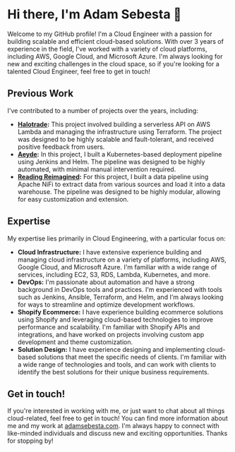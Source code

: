 # Hi there, I'm Adam Sebesta 👋

Welcome to my GitHub profile! I'm a Cloud Engineer with a passion for building scalable and efficient cloud-based solutions. With over 3 years of experience in the field, I've worked with a variety of cloud platforms, including AWS, Google Cloud, and Microsoft Azure. I'm always looking for new and exciting challenges in the cloud space, so if you're looking for a talented Cloud Engineer, feel free to get in touch!

## Previous Work

I've contributed to a number of projects over the years, including:

- **[Halotrade](https://adamsebesta.com/project-a/):** This project involved building a serverless API on AWS Lambda and managing the infrastructure using Terraform. The project was designed to be highly scalable and fault-tolerant, and received positive feedback from users.
- **[Aeyde](https://adamsebesta.com/project-b/):** In this project, I built a Kubernetes-based deployment pipeline using Jenkins and Helm. The pipeline was designed to be highly automated, with minimal manual intervention required.
- **[Reading Reimagined](https://adamsebesta.com/project-c/):** For this project, I built a data pipeline using Apache NiFi to extract data from various sources and load it into a data warehouse. The pipeline was designed to be highly modular, allowing for easy customization and extension.

## Expertise

My expertise lies primarily in Cloud Engineering, with a particular focus on:

- **Cloud Infrastructure:** I have extensive experience building and managing cloud infrastructure on a variety of platforms, including AWS, Google Cloud, and Microsoft Azure. I'm familiar with a wide range of services, including EC2, S3, RDS, Lambda, Kubernetes, and more.
- **DevOps:** I'm passionate about automation and have a strong background in DevOps tools and practices. I'm experienced with tools such as Jenkins, Ansible, Terraform, and Helm, and I'm always looking for ways to streamline and optimize development workflows.
- **Shopify Ecommerce:** I have experience building ecommerce solutions using Shopify and leveraging cloud-based technologies to improve performance and scalability. I'm familiar with Shopify APIs and integrations, and have worked on projects involving custom app development and theme customization.
- **Solution Design:** I have experience designing and implementing cloud-based solutions that meet the specific needs of clients. I'm familiar with a wide range of technologies and tools, and can work with clients to identify the best solutions for their unique business requirements.

## Get in touch!

If you're interested in working with me, or just want to chat about all things cloud-related, feel free to get in touch! You can find more information about me and my work at [adamsebesta.com](https://adamsebesta.com/). I'm always happy to connect with like-minded individuals and discuss new and exciting opportunities. Thanks for stopping by!

